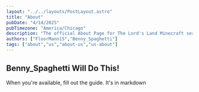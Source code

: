 ```yaml
---
layout: "../../layouts/PostLayout.astro"
title: "About"
pubDate: "4/14/2025"
pubTimezone: "America/Chicago"
description: "The official About Page for The Lord's Land Minecraft server website!"
authors: ["FloorMann15","Benny_Spaghetti"]
tags: ["about","us","about-us","us-about"]
---
```


## Benny_Spaghetti Will Do This!

When you're available, fill out the guide. It's in markdown
